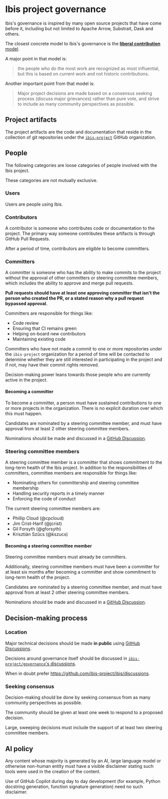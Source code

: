# Ibis project governance

Ibis's governance is inspired by many open source projects that have come
before it, including but not limited to Apache Arrow, Substrait, Dask and
others.

The closest concrete model to Ibis's governance is the [**liberal contribution** model](https://opensource.guide/leadership-and-governance/#what-are-some-of-the-common-governance-structures-for-open-source-projects).

A major point in that model is:

> the people who do the most work are recognized as most influential, but this
> is based on current work and not historic contributions.

Another important point from that model is:

> Major project decisions are made based on a consensus seeking process
> (discuss major grievances) rather than pure vote, and strive to include as
> many community perspectives as possible.

## Project artifacts

The project artifacts are the code and documentation that reside in the
collection of git repositories under the
[`ibis-project`](https://github.com/ibis-project) GitHub organization.

## People

The following categories are loose categories of people involved with the Ibis
project.

These categories are not mutually exclusive.

### Users

Users are people using Ibis.

### Contributors

A contributor is someone who contributes code or documentation to the project.
The primary way someone contributes these artifacts is through GitHub Pull
Requests.

After a period of time, contributors are eligible to become committers.

### Committers

A committer is someone who has the ability to make commits to the project
without the approval of other committers or steering committee members, which
includes the ability to approve and merge pull requests.

**Pull requests should have at least one approving committer that isn't the
person who created the PR, or a stated reason why a pull request bypassed
approval.**

Committers are responsible for things like:

- Code review
- Ensuring that CI remains green
- Helping on-board new contributors
- Maintaining existing code

Committers who have not made a commit to one or more repositories under the
`ibis-project` organization for a period of time will be contacted to determine
whether they are still interested in participating in the project and if not,
may have their commit rights removed.

Decision-making power leans towards those people who are currently active in
the project.

#### Becoming a committer

To become a committer, a person must have sustained contributions to one or
more projects in the organization. There is no explicit duration over which
this must happen.

Candidates are nominated by a steering committee member, and must
have approval from at least 2 other steering committee members.

Nominations should be made and discussed in a [GitHub Discussion](https://github.com/ibis-project/ibis/discussions).

### Steering committee members

A steering committee member is a committer that shows commitment to the
long-term health of the Ibis project. In addition to the responsibilities of
committers, committee members are responsible for things like:

- Nominating others for committership and steering committee membership
- Handling security reports in a timely manner
- Enforcing the code of conduct

The current steering committee members are:

- Phillip Cloud (@cpcloud)
- Jim Crist-Harif (@jcrist)
- Gil Forsyth (@gforsyth)
- Krisztián Szűcs (@kszucs)

#### Becoming a steering committee member

Steering committee members must already be committers.

Additionally, steering committee members must have been a committer for at
least six months after becoming a committer and show commitment to long-term
health of the project.

Candidates are nominated by a steering committee member, and must have approval
from at least 2 other steering committee members.

Nominations should be made and discussed in a [GitHub
Discussion](https://github.com/ibis-project/governance/discussions).

## Decision-making process

### Location

Major technical decisions should be made **in public** using [GitHub
Discussions](https://github.com/ibis-project/ibis/discussions).

Decisions around governance itself should be discussed in
[`ibis-project/governance`'s
discussions](https://github.com/ibis-project/governance/discussions).

When in doubt prefer https://github.com/ibis-project/ibis/discussions.

### Seeking consensus

Decision-making should be done by seeking consensus from as many community
perspectives as possible.

The community should be given at least one week to respond to a proposed
decision.

Large, sweeping decisions must include the support of at least two steering
committee members.

## AI policy

Any content whose majority is generated by an AI, large language model or
otherwise non-human entity must have a visible disclaimer stating such tools
were used in the creation of the content.

Use of GitHub Copilot during day to day development (for example, Python
docstring generation, function signature generation) need no such disclaimer.
